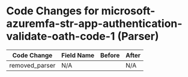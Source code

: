 # Code Changes for microsoft-azuremfa-str-app-authentication-validate-oath-code-1 (Parser)

| Code Change | Field Name | Before | After |
|-------------|------------|--------|-------|
| removed_parser | N/A |  | N/A |